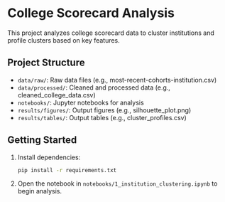 # College Scorecard Analysis

This project analyzes college scorecard data to cluster institutions and profile clusters based on key features.

## Project Structure

- `data/raw/`: Raw data files (e.g., most-recent-cohorts-institution.csv)
- `data/processed/`: Cleaned and processed data (e.g., cleaned_college_data.csv)
- `notebooks/`: Jupyter notebooks for analysis
- `results/figures/`: Output figures (e.g., silhouette_plot.png)
- `results/tables/`: Output tables (e.g., cluster_profiles.csv)

## Getting Started

1. Install dependencies:
   ```bash
   pip install -r requirements.txt
   ```
2. Open the notebook in `notebooks/1_institution_clustering.ipynb` to begin analysis.
